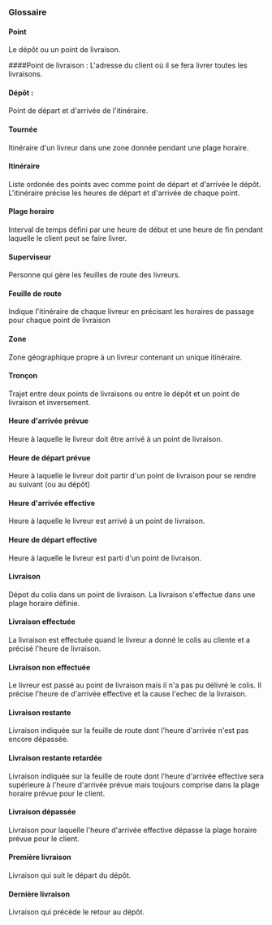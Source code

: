 ### Glossaire

#### Point
Le dépôt ou un point de livraison.

####Point de livraison :
L'adresse du client où il se fera livrer toutes les livraisons.

#### Dépôt : 
Point de départ et d'arrivée de l'itinéraire.


#### Tournée
Itinéraire d'un livreur dans une zone donnée pendant une plage horaire.

#### Itinéraire
Liste ordonée des points avec comme point de départ et d'arrivée le dépôt. L'itinéraire précise les heures de départ et d'arrivée de chaque point.

#### Plage horaire
Interval de temps défini par une heure de début et une heure de fin pendant laquelle le client peut se faire livrer.

#### Superviseur
Personne qui gère les feuilles de route des livreurs.

#### Feuille de route
Indique l'itinéraire de chaque livreur en précisant les horaires de passage pour chaque point de livraison

#### Zone
Zone géographique propre à un livreur contenant un unique itinéraire.

#### Tronçon
Trajet entre deux points de livraisons ou entre le dépôt et un point de livraison et inversement.

#### Heure d'arrivée prévue
Heure à laquelle le livreur doit être arrivé à un point de livraison.

#### Heure de départ prévue
Heure à laquelle le livreur doit partir d'un point de livraison pour se rendre au suivant (ou au dépôt) 


#### Heure d'arrivée effective
Heure à laquelle le livreur est arrivé à un point de livraison.

#### Heure de départ effective
Heure à laquelle le livreur est parti d'un point de livraison.


#### Livraison
Dépot du colis dans un point de livraison. La livraison s'effectue dans une plage horaire définie.

#### Livraison effectuée 
La livraison est effectuée quand le livreur a donné le colis au cliente et a précisé l'heure de livraison.

#### Livraison non effectuée
Le livreur est passé au point de livraison mais il n'a pas pu délivré le colis. Il précise l'heure de d'arrivée effective et la cause l'echec de la livraison.

#### Livraison restante
Livraison indiquée sur la feuille de route dont l'heure d'arrivée n'est pas encore dépassée.


#### Livraison restante retardée
Livraison indiquée sur la feuille de route dont l'heure d'arrivée effective sera supérieure à l'heure d'arrivée prévue mais toujours comprise dans la plage horaire prévue pour le client.

#### Livraison dépassée
Livraison pour laquelle l'heure d'arrivée effective dépasse la plage horaire prévue pour le client.


#### Première livraison
Livraison qui suit le départ du dépôt.

#### Dernière livraison
Livraison qui précède le retour au dépôt.



 
